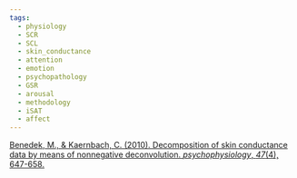 ```yaml
---
tags:
  - physiology
  - SCR
  - SCL
  - skin_conductance
  - attention
  - emotion
  - psychopathology
  - GSR
  - arousal
  - methodology
  - iSAT
  - affect
---
```


[Benedek, M., & Kaernbach, C. (2010). Decomposition of skin conductance data by means of nonnegative deconvolution. _psychophysiology_, _47_(4), 647-658.](https://onlinelibrary.wiley.com/doi/pdf/10.1111/j.1469-8986.2009.00972.x)